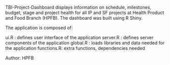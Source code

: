 TBI-Project-Dashboard displays information on schedule, milestones, budget, stage and project health for all IP and SF projects at Health Product and Food Branch (HPFB). The dashboard was built using R Shiny.

The application is composed of:

ui.R : defines user interface of the application
server.R : defines server components of the application
global.R : loads libraries and data needed for the application
functions.R: extra functions, dependencies needed

Author: HPFB
